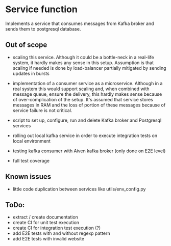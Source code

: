 # Service function
Implements a service that consumes messages from Kafka broker and sends them 
to postgresql database.

## Out of scope
- scaling this service. Although it could be a bottle-neck in a real-life system,
it hardly makes any sense in this setup. Assumption is that scaling if needed is done by load-balancer
  partially mitigated by sending updates in bursts

- implementation of a consumer service as a microservice. Although in a real system this would support
scaling and, when combined with message queue, ensure the delivery, this hardly makes sense because of
  over-complication of the setup. It's assumed that service stores messages in RAM and the loss of
  portion of these messages because of service failure is not critical.

- script to set up, configure, run and delete Kafka broker and Postgresql services

- rolling out local kafka service in order to execute integration tests on local environment

- testing kafka consumer with Aiven kafka broker (only done on E2E level)

- full test coverage

## Known issues
- little code duplication between services like utils/env_config.py

## ToDo:
- extract / create documentation
- create CI for unit test execution
- create CI for integration test execution (?)
- add E2E tests with and without regexp pattern
- add E2E tests with invalid website
